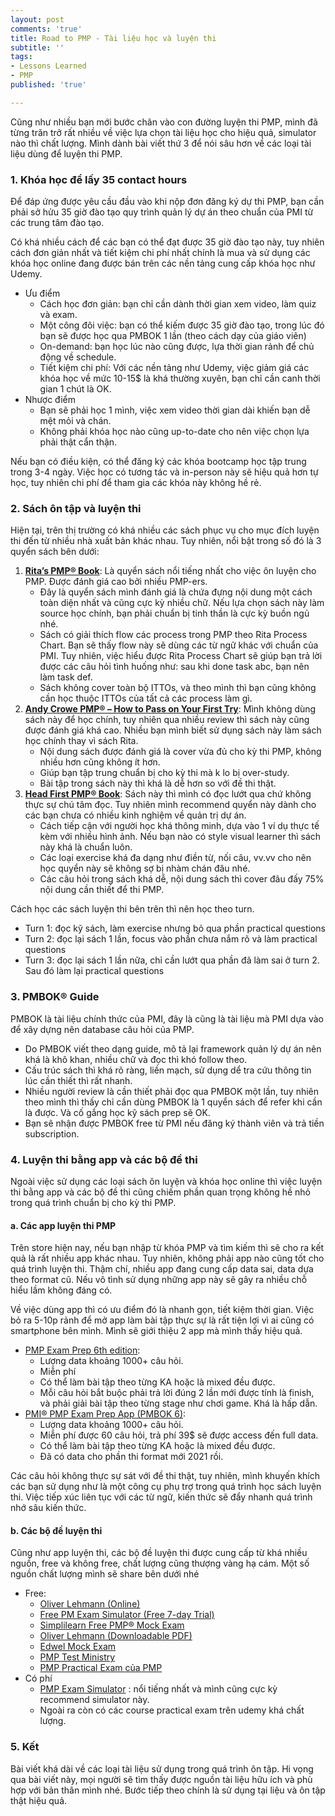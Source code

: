 ```yaml
---
layout: post
comments: 'true'
title: Road to PMP - Tài liệu học và luyện thi
subtitle: ''
tags:
- Lessons Learned
- PMP
published: 'true'

---
```

Cũng như nhiều bạn mới bước chân vào con đường luyện thi PMP, mình đã từng trăn trở rất nhiều về việc lựa chọn tài liệu học cho hiệu quả, simulator nào thì chất lượng. Mình dành bài viết thứ 3 để nói sâu hơn về các loại tài liệu dùng để luyện thi PMP.

### 1. Khóa học để lấy 35 contact hours

Để đáp ứng được yêu cầu đầu vào khi nộp đơn đăng ký dự thi PMP, bạn cần phải sở hửu 35 giờ đào tạo quy trình quản lý dự án theo chuẩn của PMI từ các trung tâm đào tạo.

Có khá nhiều cách để các bạn có thể đạt được 35 giờ đào tạo này, tuy nhiên cách đơn giản nhất và tiết kiệm chi phí nhất chính là mua và sử dụng các khóa học online đang được bán trên các nền tảng cung cấp khóa học như Udemy.

* Ưu điểm
  * Cách học đơn giản: bạn chỉ cần dành thời gian xem video, làm quiz và exam.
  * Một công đôi việc: bạn có thể kiếm được 35 giờ đào tạo, trong lúc đó bạn sẽ được học qua PMBOK 1 lần (theo cách dạy của giáo viên)
  * On-demand: bạn học lúc nào cũng được, lựa thời gian rảnh để chủ động về schedule.
  * Tiết kiệm chi phí: Với các nền tảng như Udemy, việc giảm giá các khóa học về mức 10-15$ là khá thường xuyên, bạn chỉ cần canh thời gian 1 chút là OK.
* Nhược điểm
  * Bạn sẽ phải học 1 mình, việc xem video thời gian dài khiến bạn dễ mệt mỏi và chán.
  * Không phải khóa học nào cũng up-to-date cho nên việc chọn lựa phải thật cẩn thận.

Nếu bạn có điều kiện, có thể đăng ký các khóa bootcamp học tập trung trong 3-4 ngày. Việc học có tương tác và in-person này sẽ hiệu quả hơn tự học, tuy nhiên chi phí để tham gia các khóa này không hề rẻ.

### 2. Sách ôn tập và luyện thi

Hiện tại, trên thị trường có khá nhiều các sách phục vụ cho mục đích luyện thi đến từ nhiều nhà xuất bản khác nhau. Tuy nhiên, nổi bật trong số đó là 3 quyển sách bên dưới:

1. [**Rita’s PMP® Book**](https://amzn.to/2YX4VHq): Là quyển sách nổi tiếng nhất cho việc ôn luyện cho PMP. Được đánh giá cao bởi nhiều PMP-ers.
   * Đây là quyển sách mình đánh giá là chứa đựng nội dung một cách toàn diện nhất và cũng cực kỳ nhiều chữ. Nếu lựa chọn sách này làm source học chính, bạn phải chuẩn bị tinh thần là cực kỳ buồn ngủ nhé.
   * Sách có giải thích flow các process trong PMP theo Rita Process Chart. Bạn sẽ thấy flow này sẽ dùng các từ ngữ khác với chuẩn của PMI. Tuy nhiên, việc hiểu được Rita Process Chart sẽ giúp bạn trả lời được các câu hỏi tình huống như: sau khi done task abc, bạn nên làm task def.
   * Sách không cover toàn bộ ITTOs, và theo mình thì bạn cũng không cần học thuộc ITTOs của tất cả các process làm gì.
2. [**Andy Crowe PMP® – How to Pass on Your First Try**](https://amzn.to/3jDGiqW): Mình không dùng sách này để học chính, tuy nhiên qua nhiều review thì sách này cũng được đánh giá khá cao. Nhiều bạn mình biết sử dụng sách này làm sách học chính thay vì sách Rita.
   * Nội dung sách được đánh giá là cover vừa đủ cho kỳ thi PMP, không nhiều hơn cũng không ít hơn.
   * Giúp bạn tập trung chuẩn bị cho kỳ thi mà k lo bị over-study.
   * Bài tập trong sách này thì khá là dễ hơn so với đề thi thật.
3. [**Head First PMP® Book**](https://amzn.to/2GiGDRz): Sách này thì mình có đọc lướt qua chứ không thực sự chú tâm đọc. Tuy nhiên mình recommend quyển này dành cho các bạn chưa có nhiều kinh nghiệm về quản trị dự án.
   * Cách tiếp cận với người học khá thông minh, dựa vào 1 ví dụ thực tế kèm với nhiều hình ảnh. Nếu bạn nào có style visual learner thì sách này khá là chuẩn luôn.
   * Các loại exercise khá đa dạng như điền từ, nối câu, vv.vv cho nên học quyển này sẽ không sợ bị nhàm chán đâu nhé. 
   * Các câu hỏi trong sách khá dễ, nội dung sách thì cover đâu đấy 75% nội dung cần thiết để thi PMP.

Cách học các sách luyện thi bên trên thì nên học theo turn.

* Turn 1: đọc kỹ sách, làm exercise nhưng bỏ qua phần practical questions
* Turn 2: đọc lại sách 1 lần, focus vào phần chưa nắm rõ và làm practical questions
* Turn 3: đọc lại sách 1 lần nữa, chỉ cần lướt qua phần đã làm sai ở turn 2. Sau đó làm lại practical questions

### 3. PMBOK® Guide

PMBOK là tài liệu chính thức của PMI, đây là cũng là tài liệu mà PMI dựa vào để xây dựng nên database câu hỏi của PMP.

* Do PMBOK viết theo dạng guide, mô tả lại framework quản lý dự án nên khá là khô khan, nhiều chữ và đọc thì khó follow theo.
* Cấu trúc sách thì khá rõ ràng, liền mạch, sử dụng dể tra cứu thông tin lúc cần thiết thì rất nhanh.
* Nhiều người review là cần thiết phải đọc qua PMBOK một lần, tuy nhiên theo mình thì thấy chỉ cần dùng PMBOK là 1 quyển sách để refer khi cần là được. Và cố gắng học kỹ sách prep sẽ OK.
* Bạn sẽ nhận được PMBOK free từ PMI nếu đăng ký thành viên và trả tiền subscription.

### 4. Luyện thi bằng app và các bộ đề thi

Ngoài việc sử dụng các loại sách ôn luyện và khóa học online thì việc luyện thi bằng app và các bộ đề thi cũng chiếm phần quan trọng không hề nhỏ trong quá trình chuẩn bị cho kỳ thi PMP.

#### a. Các app luyện thi PMP

Trên store hiện nay, nếu bạn nhập từ khóa PMP và tìm kiếm thì sẽ cho ra kết quả là rất nhiều app khác nhau. Tuy nhiên, không phải app nào cũng tốt cho quá trình luyện thi. Thậm chí, nhiều app đang cung cấp data sai, data dựa theo format cũ. Nếu vô tình sử dụng những app này sẽ gây ra nhiều chỗ hiểu lầm không đáng có.

Về việc dùng app thì có ưu điểm đó là nhanh gọn, tiết kiệm thời gian. Việc bỏ ra 5-10p rảnh để mở app làm bài tập thực sự là rất tiện lợi vì ai cũng có smartphone bên mình. Mình sẽ giới thiệu 2 app mà mình thấy hiệu quả.

* [PMP Exam Prep 6th edition](https://apps.apple.com/jp/app/pmp-exam-prep-6th-edition/id1502054904):
  * Lượng data khoảng 1000+ câu hỏi.
  * Miễn phí
  * Có thể làm bài tập theo từng KA hoặc là mixed đều được.
  * Mỗi câu hỏi bắt buộc phải trả lời đúng 2 lần mới được tính là finish, và phải giải bài tập theo từng stage như chơi game. Khá là hấp dẫn.
* [PMI® PMP Exam Prep App (PMBOK 6)](https://www.pocketprep.com/exams/pmi-pmp/):
  * Lượng data khoảng 1000+ câu hỏi.
  * Miễn phí được 60 câu hỏi, trả phí 39$ sẽ được access đến full data.
  * Có thể làm bài tập theo từng KA hoặc là mixed đều được.
  * Đã có data cho phần thi format mới 2021 rồi.

Các câu hỏi không thực sự sát với đề thi thật, tuy nhiên, mình khuyến khích các bạn sử dụng như là một công cụ phụ trợ trong quá trình học sách luyện thi. Việc tiếp xúc liên tục với các từ ngữ, kiến thức sẽ đẩy nhanh quá trình nhớ sâu kiến thức.

#### b. Các bộ đề luyện thi

Cũng như app luyện thi, các bộ đề luyện thi được cung cấp từ khá nhiều nguồn, free và không free, chất lượng cũng thượng vàng hạ cám. Một số nguồn chất lượng mình sẽ share bên dưới nhé

* Free:
  * [Oliver Lehmann (Online)](http://www.oliverlehmann.com/pmp-self-test/100-free-questions.htm "PMP Mock Exam")
  * [Free PM Exam Simulator (Free 7-day Trial)](http://nanacast.com/vp/10002461/490529/20501/ "PM Exam Simulator")
  * [Simplilearn Free PMP® Mock Exam](https://www.simplilearn.com/pmp-exam-prep-free-practice-test "PMP Mock Exam")
  * [Oliver Lehmann (Downloadable PDF)](https://www.oliverlehmann.com/contents/free-downloads/200_PMP_Sample_Questions.pdf "PMP Mock Exam")
  * [Edwel Mock Exam](http://edwel.com/Free-Resources/PMP-Certification-Practice-Exam.aspx "PMP Mock Exam")
  * [PMP Test Ministry](https://pmp.testingministry.com/test-bank)
  * [PMP Practical Exam của PMP](https://marketplace.pmi.org/Pages/ProductDetail.aspx?GMProduct=00101620200)
* Có phí
  * [PMP Exam Simulator](https://www.project-management-prepcast.com/pmp-exam/the-pmp-exam-simulator) : nổi tiếng nhất và mình cũng cực kỳ recommend simulator này.
  * Ngoài ra còn có các course practical exam trên udemy khá chất lượng.

### 5. Kết

Bài viết khá dài về các loại tài liệu sử dụng trong quá trình ôn tập. Hi vọng qua bài viết này, mọi người sẽ tìm thấy được nguồn tài liệu hữu ích và phù hợp với bản thân mình nhé. Bước tiếp theo chính là sử dụng tại liệu và ôn tập thật hiệu quả.